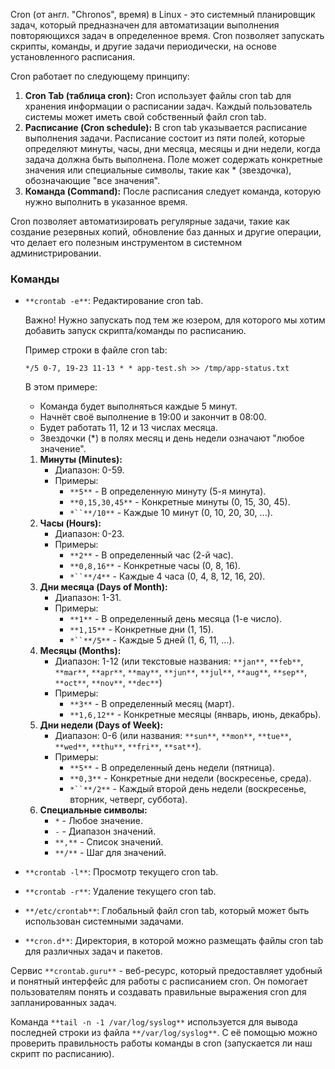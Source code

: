 Cron (от англ. "Chronos", время) в Linux - это системный планировщик задач, который предназначен для автоматизации выполнения повторяющихся задач в определенное время. Cron позволяет запускать скрипты, команды, и другие задачи периодически, на основе установленного расписания.

Cron работает по следующему принципу:

1. **Cron Tab (таблица cron):** Cron использует файлы cron tab для хранения информации о расписании задач. Каждый пользователь системы может иметь свой собственный файл cron tab.
2. **Расписание (Cron schedule):** В cron tab указывается расписание выполнения задачи. Расписание состоит из пяти полей, которые определяют минуты, часы, дни месяца, месяцы и дни недели, когда задача должна быть выполнена. Поле может содержать конкретные значения или специальные символы, такие как * (звездочка), обозначающие "все значения".
3. **Команда (Command):** После расписания следует команда, которую нужно выполнить в указанное время.

Cron позволяет автоматизировать регулярные задачи, такие как создание резервных копий, обновление баз данных и другие операции, что делает его полезным инструментом в системном администрировании.

### Команды

- `**crontab -e**`: Редактирование cron tab.
    
    Важно! Нужно запускать под тем же юзером, для которого мы хотим добавить запуск скрипта/команды по расписанию.
    
    Пример строки в файле cron tab:
    
    ```Shell
    */5 0-7, 19-23 11-13 * * app-test.sh >> /tmp/app-status.txt
    ```
    
    В этом примере:
    
    - Команда будет выполняться каждые 5 минут.
    - Начнёт своё выполнение в 19:00 и закончит в 08:00.
    - Будет работать 11, 12 и 13 числах месяца.
    - Звездочки (*) в полях месяц и день недели означают "любое значение".
    
    1. **Минуты (Minutes):**
        - Диапазон: 0-59.
        - Примеры:
            - `**5**` - В определенную минуту (5-я минута).
            - `**0,15,30,45**` - Конкретные минуты (0, 15, 30, 45).
            - `*``**/10**` - Каждые 10 минут (0, 10, 20, 30, ...).
    2. **Часы (Hours):**
        - Диапазон: 0-23.
        - Примеры:
            - `**2**` - В определенный час (2-й час).
            - `**0,8,16**` - Конкретные часы (0, 8, 16).
            - `*``**/4**` - Каждые 4 часа (0, 4, 8, 12, 16, 20).
    3. **Дни месяца (Days of Month):**
        - Диапазон: 1-31.
        - Примеры:
            - `**1**` - В определенный день месяца (1-е число).
            - `**1,15**` - Конкретные дни (1, 15).
            - `*``**/5**` - Каждые 5 дней (1, 6, 11, ...).
    4. **Месяцы (Months):**
        - Диапазон: 1-12 (или текстовые названия: `**jan**`, `**feb**`, `**mar**`, `**apr**`, `**may**`, `**jun**`, `**jul**`, `**aug**`, `**sep**`, `**oct**`, `**nov**`, `**dec**`)
        - Примеры:
            - `**3**` - В определенный месяц (март).
            - `**1,6,12**` - Конкретные месяцы (январь, июнь, декабрь).
    5. **Дни недели (Days of Week):**
        - Диапазон: 0-6 (или названия: `**sun**`, `**mon**`, `**tue**`, `**wed**`, `**thu**`, `**fri**`, `**sat**`).
        - Примеры:
            - `**5**` - В определенный день недели (пятница).
            - `**0,3**` - Конкретные дни недели (воскресенье, среда).
            - `*``**/2**` - Каждый второй день недели (воскресенье, вторник, четверг, суббота).
    6. **Специальные символы:**
        - `*` - Любое значение.
        - `-` - Диапазон значений.
        - `**,**` - Список значений.
        - `**/**` - Шаг для значений.
- `**crontab -l**`: Просмотр текущего cron tab.
- `**crontab -r**`: Удаление текущего cron tab.
- `**/etc/crontab**`: Глобальный файл cron tab, который может быть использован системными задачами.
- `**cron.d**`: Директория, в которой можно размещать файлы cron tab для различных задач и пакетов.

Сервис `**crontab.guru**` - веб-ресурс, который предоставляет удобный и понятный интерфейс для работы с расписанием cron. Он помогает пользователям понять и создавать правильные выражения cron для запланированных задач.

Команда `**tail -n -1 /var/log/syslog**` используется для вывода последней строки из файла `**/var/log/syslog**`. С её помощью можно проверить правильность работы команды в cron (запускается ли наш скрипт по расписанию).
<div class="page-break" style="page-break-before: always;"></div>
